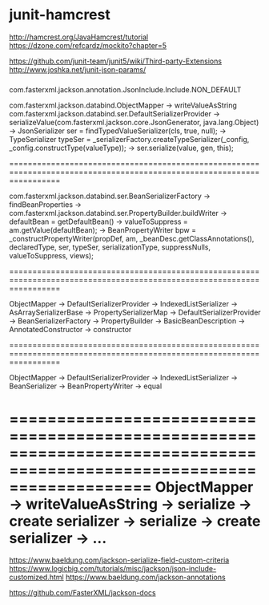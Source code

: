 # junit-hamcrest
http://hamcrest.org/JavaHamcrest/tutorial
https://dzone.com/refcardz/mockito?chapter=5

https://github.com/junit-team/junit5/wiki/Third-party-Extensions
http://www.joshka.net/junit-json-params/

#####
com.fasterxml.jackson.annotation.JsonInclude.Include.NON_DEFAULT

com.fasterxml.jackson.databind.ObjectMapper
-> writeValueAsString
    com.fasterxml.jackson.databind.ser.DefaultSerializerProvider
        -> serializeValue(com.fasterxml.jackson.core.JsonGenerator, java.lang.Object)
            -> JsonSerializer<Object> ser = findTypedValueSerializer(cls, true, null);
                -> TypeSerializer typeSer = _serializerFactory.createTypeSerializer(_config, _config.constructType(valueType));
            -> ser.serialize(value, gen, this);

=======================================================================================================================

com.fasterxml.jackson.databind.ser.BeanSerializerFactory
-> findBeanProperties
    -> com.fasterxml.jackson.databind.ser.PropertyBuilder.buildWriter
        -> defaultBean = getDefaultBean()
        -> valueToSuppress = am.getValue(defaultBean);
        -> BeanPropertyWriter bpw = _constructPropertyWriter(propDef, am, _beanDesc.getClassAnnotations(), declaredType, ser, typeSer, serializationType, suppressNulls, 
                valueToSuppress, views);

=======================================================================================================================

ObjectMapper -> DefaultSerializerProvider
-> IndexedListSerializer -> AsArraySerializerBase 
-> PropertySerializerMap 
-> DefaultSerializerProvider
-> BeanSerializerFactory -> PropertyBuilder -> BasicBeanDescription -> AnnotatedConstructor -> constructor

=======================================================================================================================

ObjectMapper -> DefaultSerializerProvider
-> IndexedListSerializer -> BeanSerializer -> BeanPropertyWriter -> equal

=======================================================================================================================
ObjectMapper -> writeValueAsString -> serialize -> create serializer -> serialize -> create serializer -> ...
=======================================================================================================================
https://www.baeldung.com/jackson-serialize-field-custom-criteria
https://www.logicbig.com/tutorials/misc/jackson/json-include-customized.html
https://www.baeldung.com/jackson-annotations

https://github.com/FasterXML/jackson-docs


